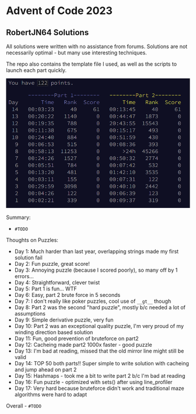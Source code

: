 # Advent of Code 2023
## RobertJN64 Solutions

All solutions were written with no assistance from forums.
Solutions are not necessarily optimal - but many use interesting
techniques.

The repo also contains the template file I used, as well as the scripts
to launch each part quickly.

![TODO - leaderboard picture](leaderboard.png)

Summary:
 - `#TODO`

Thoughts on Puzzles:
 - Day 1: Much harder than last year, overlapping strings made my first solution fail
 - Day 2: Fun puzzle, great score!
 - Day 3: Annoying puzzle (because I scored poorly), so many off by 1 errors...
 - Day 4: Straightforward, clever twist
 - Day 5: Part 1 is fun... WTF
 - Day 6: Easy, part 2 brute force in 5 seconds
 - Day 7: I don't really like poker puzzles, cool use of `__gt__` though
 - Day 8: Part 2 was the second "hard puzzle", mostly b/c needed a lot of assumptions
 - Day 9: Simple derivative puzzle, very fun
 - Day 10: Part 2 was an exceptional quality puzzle, I'm very proud of my winding direction based solution
 - Day 11: Fun, good prevention of bruteforce on part2
 - Day 12: Cacheing made part2 1000x faster - good puzzle
 - Day 13: I'm bad at reading, missed that the old mirror line might still be valid
 - Day 14: TOP 50 both parts!! Super simple to write solution with cacheing and jump ahead on part 2
 - Day 15: Hashmaps - took me a bit to write part 2 b/c I'm bad at reading
 - Day 16: Fun puzzle - optimized with sets() after using line_profiler
 - Day 17: Very hard because bruteforce didn't work and traditional maze algorithms were hard to adapt

Overall - `#TODO`